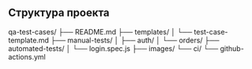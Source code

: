 ## Структура проекта
qa-test-cases/
├── README.md
├── templates/
│   └── test-case-template.md
├── manual-tests/
│   ├── auth/
│   └── orders/
├── automated-tests/
│   └── login.spec.js
├── images/
└── ci/
    └── github-actions.yml